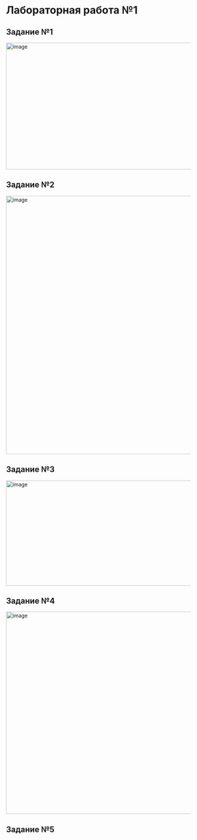 # Лабораторная работа №1
## Задание №1
<img width="758" height="346" alt="image" src="https://github.com/user-attachments/assets/1d732caf-6b5f-4c40-a1c6-96ad3e0c2c32" />

## Задание №2
<img width="729" height="705" alt="image" src="https://github.com/user-attachments/assets/e215004b-92b6-4bb1-a289-fc7ac28fdfb4" />

## Задание №3
<img width="1280" height="287" alt="image" src="https://github.com/user-attachments/assets/19b111ea-b8e1-406a-8f3a-d820d59bbe82" />

## Задание №4
<img width="668" height="552" alt="image" src="https://github.com/user-attachments/assets/816b774f-0237-405f-ab6c-05c8797867e5" />

## Задание №5


